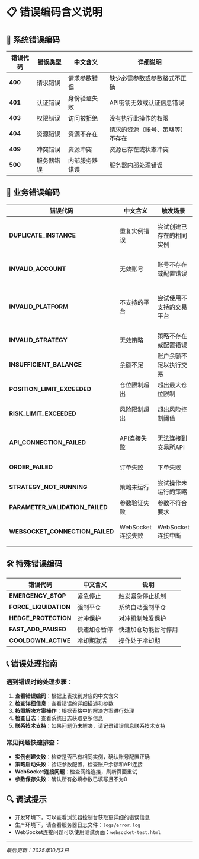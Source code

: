 # 📋 错误编码含义说明

## 🚨 系统错误编码

| 错误代码 | 错误类型 | 中文含义 | 详细说明 |
|---------|---------|---------|---------|
| **400** | 请求错误 | 请求参数错误 | 缺少必需参数或参数格式不正确 |
| **401** | 认证错误 | 身份验证失败 | API密钥无效或认证信息错误 |
| **403** | 权限错误 | 访问被拒绝 | 没有执行此操作的权限 |
| **404** | 资源错误 | 资源不存在 | 请求的资源（账号、策略等）不存在 |
| **409** | 冲突错误 | 资源冲突 | 资源已存在或状态冲突 |
| **500** | 服务器错误 | 内部服务器错误 | 服务器内部处理错误 |

## 🔧 业务错误编码

| 错误代码 | 中文含义 | 触发场景 | 解决方案 |
|---------|---------|---------|---------|
| **DUPLICATE_INSTANCE** | 重复实例错误 | 尝试创建已存在的相同实例 | 检查是否已有相同平台、账号、策略、交易对的实例 |
| **INVALID_ACCOUNT** | 无效账号 | 账号不存在或配置错误 | 检查账号配置文件是否存在且正确 |
| **INVALID_PLATFORM** | 不支持的平台 | 尝试使用不支持的交易平台 | 检查平台名称是否正确（BINANCE、COINW、OKX、DEEP） |
| **INVALID_STRATEGY** | 无效策略 | 策略不存在或配置错误 | 检查策略名称和配置文件 |
| **INSUFFICIENT_BALANCE** | 余额不足 | 账户余额不足以执行交易 | 检查账户余额并充值 |
| **POSITION_LIMIT_EXCEEDED** | 仓位限制超出 | 超出最大仓位限制 | 调整仓位大小或风控参数 |
| **RISK_LIMIT_EXCEEDED** | 风险限制超出 | 超出风险控制阈值 | 调整风控参数或平仓部分头寸 |
| **API_CONNECTION_FAILED** | API连接失败 | 无法连接到交易所API | 检查网络连接和API密钥配置 |
| **ORDER_FAILED** | 订单失败 | 下单失败 | 检查订单参数和市场状态 |
| **STRATEGY_NOT_RUNNING** | 策略未运行 | 尝试操作未运行的策略 | 先启动策略再执行操作 |
| **PARAMETER_VALIDATION_FAILED** | 参数验证失败 | 参数不符合要求 | 检查并修正参数值 |
| **WEBSOCKET_CONNECTION_FAILED** | WebSocket连接失败 | WebSocket连接中断 | 检查网络连接，系统会自动重连 |

## 🛠️ 特殊错误编码

| 错误代码 | 中文含义 | 说明 |
|---------|---------|------|
| **EMERGENCY_STOP** | 紧急停止 | 触发紧急停止机制 |
| **FORCE_LIQUIDATION** | 强制平仓 | 系统自动强制平仓 |
| **HEDGE_PROTECTION** | 对冲保护 | 对冲机制触发保护 |
| **FAST_ADD_PAUSED** | 快速加仓暂停 | 快速加仓功能暂时停用 |
| **COOLDOWN_ACTIVE** | 冷却期激活 | 操作处于冷却期 |

## 📞 错误处理指南

### 遇到错误时的处理步骤：

1. **查看错误编码**：根据上表找到对应的中文含义
2. **检查详细信息**：查看错误的详细描述和参数
3. **按照解决方案操作**：根据表格中的解决方案进行处理
4. **检查日志**：查看系统日志获取更多信息
5. **联系技术支持**：如果问题仍未解决，请记录错误信息联系技术支持

### 常见问题快速排查：

- **实例创建失败**：检查是否已有相同实例，确认账号配置正确
- **策略启动失败**：验证参数配置，检查账户余额和API连接
- **WebSocket连接问题**：检查网络连接，刷新页面重试
- **参数保存失败**：确认所有必填参数已填写且不为0

## 🔍 调试提示

- 开发环境下，可以查看浏览器控制台获取更详细的错误信息
- 生产环境下，请查看服务器日志文件：`logs/error.log`
- WebSocket连接问题可以使用测试页面：`websocket-test.html`

---

*最后更新：2025年10月3日*